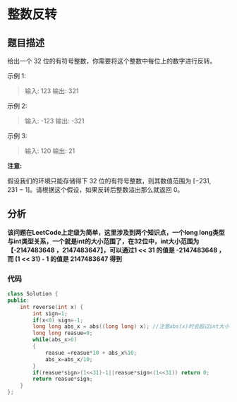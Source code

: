 
# 整数反转
## 题目描述
给出一个 32 位的有符号整数，你需要将这个整数中每位上的数字进行反转。

示例 1:

> 输入: 123
输出: 321

示例 2:

> 输入: -123
输出: -321

示例 3:

> 输入: 120
输出: 21

**注意:**

假设我们的环境只能存储得下 32 位的有符号整数，则其数值范围为 [−231,  231 − 1]。请根据这个假设，如果反转后整数溢出那么就返回 0。

## 分析
**该问题在LeetCode上定级为简单，这里涉及到两个知识点，一个long long类型与int类型关系，一个就是int的大小范围了，在32位中，int大小范围为【-2147483648 ，2147483647】，可以通过1 << 31 的值是 -2147483648 ，而 (1 << 31) - 1 的值是 2147483647 得到**

### 代码
```cpp
class Solution {
public:
    int reverse(int x) {
        int sign=1;
        if(x<0) sign=-1;
        long long abs_x = abs((long long) x); //注意abs(x)时会超过int大小
        long long reasue=0;
        while(abs_x>0)
        {
            reasue =reasue*10 + abs_x%10;
            abs_x=abs_x/10;
        }
        if(reasue*sign>(1<<31)-1||reasue*sign<(1<<31)) return 0;
        return reasue*sign;
    }
};
```


